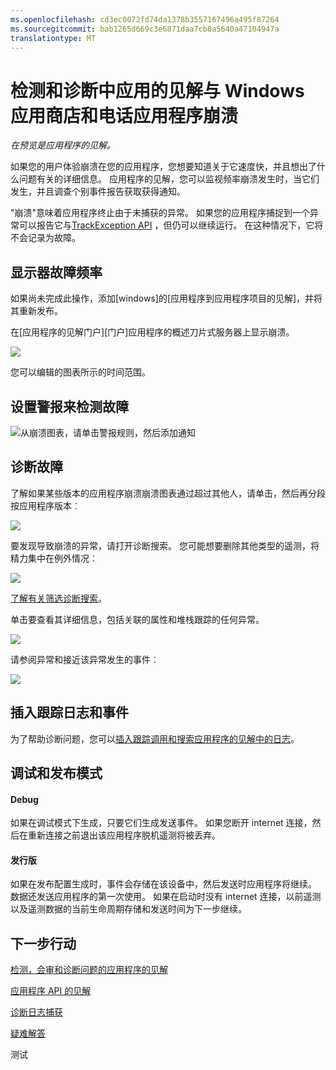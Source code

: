 ```yaml
---
ms.openlocfilehash: cd3ec0072fd74da1378b3557167496a495f87264
ms.sourcegitcommit: bab1265d669c3e6871daa7cb8a5640a47104947a
translationtype: MT
---
```

<properties 
    pageTitle="检测和诊断中应用的见解与 Windows 应用商店和电话应用程序崩溃" 
    description="分析应用程序的见解与 Windows 设备应用程序中的性能问题。" 
    services="application-insights" 
    documentationCenter="windows"
    authors="alancameronwills" 
    manager="douge"/>

<tags 
    ms.service="application-insights" 
    ms.workload="tbd" 
    ms.tgt_pltfrm="ibiza" 
    ms.devlang="na" 
    ms.topic="article" 
    ms.date="07/01/2015" 
    ms.author="awills"/>

# 检测和诊断中应用的见解与 Windows 应用商店和电话应用程序崩溃

*在预览是应用程序的见解。*

如果您的用户体验崩溃在您的应用程序，您想要知道关于它速度快，并且想出了什么问题有关的详细信息。 应用程序的见解，您可以监视频率崩溃发生时，当它们发生，并且调查个别事件报告获取获得通知。

"崩溃"意味着应用程序终止由于未捕获的异常。 如果您的应用程序捕捉到一个异常可以报告它与[TrackException API][apiexceptions] ，但仍可以继续运行。 在这种情况下，它将不会记录为故障。


## 显示器故障频率

如果尚未完成此操作，添加[windows]的[应用程序到应用程序项目的见解]，并将其重新发布。 

在[应用程序的见解门户][门户]应用程序的概述刀片式服务器上显示崩溃。

![](./media/app-insights-windows-crashes/appinsights-d018-oview.png)

您可以编辑的图表所示的时间范围。


## 设置警报来检测故障

![从崩溃图表，请单击警报规则，然后添加通知](./media/app-insights-windows-crashes/appinsights-d023-alert.png)

## 诊断故障

了解如果某些版本的应用程序崩溃崩溃图表通过超过其他人，请单击，然后再分段按应用程序版本︰

![](./media/app-insights-windows-crashes/appinsights-d26crashSegment.png)


要发现导致崩溃的异常，请打开诊断搜索。 您可能想要删除其他类型的遥测，将精力集中在例外情况︰

![](./media/app-insights-windows-crashes/appinsights-d26crashExceptions.png)

[了解有关筛选诊断搜索][诊断]。
 

单击要查看其详细信息，包括关联的属性和堆栈跟踪的任何异常。

![](./media/app-insights-windows-crashes/appinsights-d26crash.png)

请参阅异常和接近该异常发生的事件︰


![](./media/app-insights-windows-crashes/appinsights-d26crashRelated.png)

## 插入跟踪日志和事件

为了帮助诊断问题，您可以[插入跟踪调用和搜索应用程序的见解中的日志][诊断]。

## <a name="debug"></a>调试和发布模式

#### Debug

如果在调试模式下生成，只要它们生成发送事件。 如果您断开 internet 连接，然后在重新连接之前退出该应用程序脱机遥测将被丢弃。

#### 发行版

如果在发布配置生成时，事件会存储在该设备中，然后发送时应用程序将继续。 数据还发送应用程序的第一次使用。 如果在启动时没有 internet 连接，以前遥测以及遥测数据的当前生命周期存储和发送时间为下一步继续。

## <a name="next"></a>下一步行动

[检测，会审和诊断问题的应用程序的见解][检测]

[应用程序 API 的见解][api]

[诊断日志捕获][跟踪]

[疑难解答](app-insights-windows-troubleshoot.md)




<!--Link references-->

[api]: app-insights-api-custom-events-metrics.md
[apiexceptions]: app-insights-api-custom-events-metrics.md#track-exception
[检测]: app-insights-detect-triage-diagnose.md
[诊断]: app-insights-diagnostic-search.md
[平台]: app-insights-platforms.md
[门户网站]: http://portal.azure.com/
[跟踪]: app-insights-search-diagnostic-logs.md
[窗口]: app-insights-windows-get-started.md

 
测试
